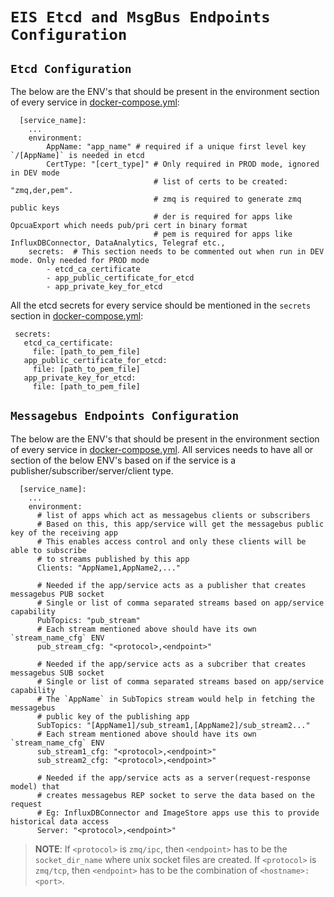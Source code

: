 # `EIS Etcd and MsgBus Endpoints Configuration`

## `Etcd Configuration`

The below are the ENV's that should be present in the environment section
of every service in [docker-compose.yml](docker_setup/docker-compose.yml):

```
  [service_name]:
    ...
    environment:
        AppName: "app_name" # required if a unique first level key `/[AppName]` is needed in etcd
        CertType: "[cert_type]" # Only required in PROD mode, ignored in DEV mode
                                # list of certs to be created: "zmq,der,pem".
                                # zmq is required to generate zmq public keys
                                # der is required for apps like OpcuaExport which needs pub/pri cert in binary format
                                # pem is required for apps like InfluxDBConnector, DataAnalytics, Telegraf etc.,
    secrets:  # This section needs to be commented out when run in DEV mode. Only needed for PROD mode
        - etcd_ca_certificate
        - app_public_certificate_for_etcd
        - app_private_key_for_etcd
```

All the etcd secrets for every service should be mentioned in the `secrets`
section in [docker-compose.yml](docker_setup/docker-compose.yml):
```
 secrets:
   etcd_ca_certificate:
     file: [path_to_pem_file]
   app_public_certificate_for_etcd:
     file: [path_to_pem_file]
   app_private_key_for_etcd:
     file: [path_to_pem_file]
```

## `Messagebus Endpoints Configuration`

The below are the ENV's that should be present in the environment section
of every service in [docker-compose.yml](docker_setup/docker-compose.yml). All services needs
to have all or section of the below ENV's based on if the service is a
publisher/subscriber/server/client type.

```
  [service_name]:
    ...
    environment:
      # list of apps which act as messagebus clients or subscribers
      # Based on this, this app/service will get the messagebus public key of the receiving app
      # This enables access control and only these clients will be able to subscribe
      # to streams published by this app
      Clients: "AppName1,AppName2,..."

      # Needed if the app/service acts as a publisher that creates messagebus PUB socket
      # Single or list of comma separated streams based on app/service capability
      PubTopics: "pub_stream"
      # Each stream mentioned above should have its own `stream_name_cfg` ENV
      pub_stream_cfg: "<protocol>,<endpoint>"

      # Needed if the app/service acts as a subcriber that creates messagebus SUB socket
      # Single or list of comma separated streams based on app/service capability
      # The `AppName` in SubTopics stream would help in fetching the messagebus
      # public key of the publishing app
      SubTopics: "[AppName1]/sub_stream1,[AppName2]/sub_stream2..."
      # Each stream mentioned above should have its own `stream_name_cfg` ENV
      sub_stream1_cfg: "<protocol>,<endpoint>"
      sub_stream2_cfg: "<protocol>,<endpoint>"

      # Needed if the app/service acts as a server(request-response model) that
      # creates messagebus REP socket to serve the data based on the request
      # Eg: InfluxDBConnector and ImageStore apps use this to provide historical data access
      Server: "<protocol>,<endpoint>"
```

> **NOTE**: If `<protocol>` is `zmq/ipc`, then `<endpoint>` has to be the
> `socket_dir_name` where unix socket files are created. If `<protocol>` is
> `zmq/tcp`, then `<endpoint>` has to be the combination of `<hostname>:<port>`.


